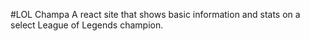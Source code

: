 #LOL Champa
A react site that shows basic information and stats on a select League of Legends champion.
